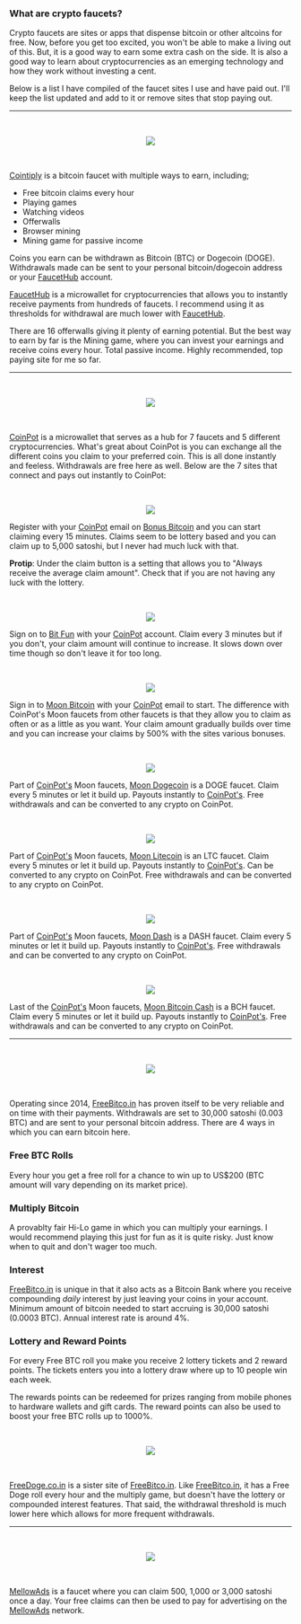 ### What are crypto faucets?

Crypto faucets are sites or apps that dispense bitcoin or other altcoins for free. Now, before you get too excited, you won't be able to make a living out of this. But, it is a good way to earn some extra cash on the side. It is also a good way to learn about cryptocurrencies as an emerging technology and how they work without investing a cent.

Below is a list I have compiled of the faucet sites I use and have paid out. I'll keep the list updated and add to it or remove sites that stop paying out. 

<hr>
<br>

<p align="center">
  <a href="https://cointiply.com/r/Zn3J" target="_blank"><img src="https://i.imgur.com/gDRGNvG.png"></a>
</p>

<br> 

[Cointiply](https://cointiply.com/r/Zn3J) is a bitcoin faucet with multiple ways to earn, including; 
- Free bitcoin claims every hour 
- Playing games
- Watching videos
- Offerwalls
- Browser mining
- Mining game for passive income

Coins you earn can be withdrawn as Bitcoin (BTC) or Dogecoin (DOGE). Withdrawals made can be sent to your personal bitcoin/dogecoin address or your [FaucetHub](http://faucethub.io/r/42665771) account. 

[FaucetHub](http://faucethub.io/r/42665771) is a microwallet for cryptocurrencies that allows you to instantly receive payments from hundreds of faucets. I recommend using it as thresholds for withdrawal are much lower with [FaucetHub](http://faucethub.io/r/42665771). 

There are 16 offerwalls giving it plenty of earning potential. But the best way to earn by far is the Mining game, where you can invest your earnings and receive coins every hour. Total passive income. Highly recommended, top paying site for me so far.

<hr>
<br>

<p align="center">
  <a href="https://coinpot.co/" target="_blank"><img src="https://i.imgur.com/oqInFdi.png"></a>
</p>

<br>

[CoinPot](https://coinpot.co/) is a microwallet that serves as a hub for 7 faucets and 5 different cryptocurrencies. What's great about CoinPot is you can exchange all the different coins you claim to your preferred coin. This is all done instantly and feeless. Withdrawals are free here as well. Below are the 7 sites that connect and pays out instantly to CoinPot:

<br>

<p align="center">
<a href="http://bonusbitcoin.co/?ref=295473545322" target="_blank"><img src="https://i.imgur.com/rkI4Ihe.png"></a>
</p>

Register with your [CoinPot](https://coinpot.co/) email on [Bonus Bitcoin](http://bonusbitcoin.co/?ref=295473545322) and you can start claiming every 15 minutes. Claims seem to be lottery based and you can claim up to 5,000 satoshi, but I never had much luck with that. 

**Protip**: Under the claim button is a setting that allows you to "Always receive the average claim amount". Check that if you are not having any luck with the lottery.

<br>

<p align="center">
<a href="http://bitfun.co/?ref=28F49B146CA9" target="_blank"><img src="https://i.imgur.com/g55KMyI.png"></a>
</p>

Sign on to [Bit Fun](http://bitfun.co/?ref=28F49B146CA9) with your [CoinPot](https://coinpot.co/) account. Claim every 3 minutes but if you don't, your claim amount will continue to increase. It slows down over time though so don't leave it for too long. 

<br> 

<p align="center">
<a href="http://moonbit.co.in/?ref=51648e491297" target="_blank"><img src="https://i.imgur.com/SPH6HYH.png"></a>
</p>

Sign in to [Moon Bitcoin](http://moonbit.co.in/?ref=51648e491297) with your [CoinPot](https://coinpot.co/) email to start. The difference with CoinPot's Moon faucets from other faucets is that they allow you to claim as often or as a little as you want. Your claim amount gradually builds over time and you can increase your claims by 500% with the sites various bonuses.

<br> 

<p align="center">
<a href="http://moondoge.co.in/?ref=ea8a23aea77f" target="_blank"><img src="https://i.imgur.com/aUk8exj.png"></a> 
</p>

Part of [CoinPot's](https://coinpot.co/) Moon faucets, [Moon Dogecoin](http://moondoge.co.in/?ref=ea8a23aea77f) is a DOGE faucet. Claim every 5 minutes or let it build up. Payouts instantly to [CoinPot's](https://coinpot.co/). Free withdrawals and can be converted to any crypto on CoinPot.

<br> 

<p align="center">
<a href="http://moonliteco.in/?ref=068833da775e" target="_blank"><img src="https://i.imgur.com/Bs8vfra.png"></a>
</p>

Part of [CoinPot's](https://coinpot.co/) Moon faucets, [Moon Litecoin](http://moonliteco.in/?ref=068833da775e) is an LTC faucet. Claim every 5 minutes or let it build up. Payouts instantly to [CoinPot's](https://coinpot.co/). Can be converted to any crypto on CoinPot. Free withdrawals and can be converted to any crypto on CoinPot.

<br> 

<p align="center">
<a href="http://moondash.co.in/?ref=DB099CCEFFBA" target="_blank"><img src="https://i.imgur.com/YIselpl.png"></a>
</p>

Part of [CoinPot's](https://coinpot.co/) Moon faucets, [Moon Dash](http://moondash.co.in/?ref=DB099CCEFFBA) is a DASH faucet. Claim every 5 minutes or let it build up. Payouts instantly to [CoinPot's](https://coinpot.co/). Free withdrawals and can be converted to any crypto on CoinPot.

<br> 

<p align="center">
<a href="http://moonbitcoin.cash/?ref=328BDA9E90BF" target="_blank"><img src="https://i.imgur.com/KQKltWy.png"></a>
</p>

Last of the [CoinPot's](https://coinpot.co/) Moon faucets, [Moon Bitcoin Cash](http://moonbitcoin.cash/?ref=328BDA9E90BF) is a BCH faucet. Claim every 5 minutes or let it build up. Payouts instantly to [CoinPot's](https://coinpot.co/). Free withdrawals and can be converted to any crypto on CoinPot.
  
<hr>
<br>

<p align="center">
  <a href="https://freebitco.in/?r=13252621" target="_blank"><img src="https://i.imgur.com/Pjudjmm.png"></a>
</p>

<br>

Operating since 2014, [FreeBitco.in](https://freebitco.in/?r=13252621) has proven itself to be very reliable and on time with their payments. Withdrawals are set to 30,000 satoshi (0.003 BTC) and are sent to your personal bitcoin address. There are 4 ways in which you can earn bitcoin here.

### Free BTC Rolls

Every hour you get a free roll for a chance to win up to US$200 (BTC amount will vary depending on its market price). 

### Multiply Bitcoin

A provablty fair Hi-Lo game in which you can multiply your earnings. I would recommend playing this just for fun as it is quite risky. Just know when to quit and don't wager too much.

### Interest

[FreeBitco.in](https://freebitco.in/?r=13252621) is unique in that it also acts as a Bitcoin Bank where you receive compounding *daily* interest by just leaving your coins in your account. Minimum amount of bitcoin needed to start accruing is 30,000 satoshi (0.0003 BTC). Annual interest rate is around 4%.

### Lottery and Reward Points

For every Free BTC roll you make you receive 2 lottery tickets and 2 reward points. The tickets enters you into a lottery draw where up to 10 people win each week. 

The rewards points can be redeemed for prizes ranging from mobile phones to hardware wallets and gift cards. The reward points can also be used to boost your free BTC rolls up to 1000%. 

<br> 

<p align="center">
  <a href="http://freedoge.co.in/?r=2384925" target="_blank"><img src="https://i.imgur.com/3yD4Ppw.png"></a>
</p>

<br>

[FreeDoge.co.in](http://freedoge.co.in/?r=2384925) is a sister site of [FreeBitco.in](https://freebitco.in/?r=13252621). Like [FreeBitco.in](https://freebitco.in/?r=13252621), it has a Free Doge roll every hour and the multiply game, but doesn't have the lottery or compounded interest features. That said, the withdrawal threshold is much lower here which allows for more frequent withdrawals.

<hr>
<br>

<p align="center">
  <a href="http://mellowads.com/?ref=C410FC60417D" target="_blank"><img src="https://i.imgur.com/RMk9z78.png"></a>
</p>

<br>

[MellowAds](http://mellowads.com/?ref=C410FC60417D) is a faucet where you can claim 500, 1,000 or 3,000 satoshi once a day. Your free claims can then be used to pay for advertising on the [MellowAds](http://mellowads.com/?ref=C410FC60417D) network. 


